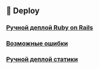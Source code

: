 ## 🚀 Deploy

### [Ручной деплой Ruby on Rails](handmade.md)
### [Возможные ошибки](emergency.md)
### [Ручной деплой статики](static.md)